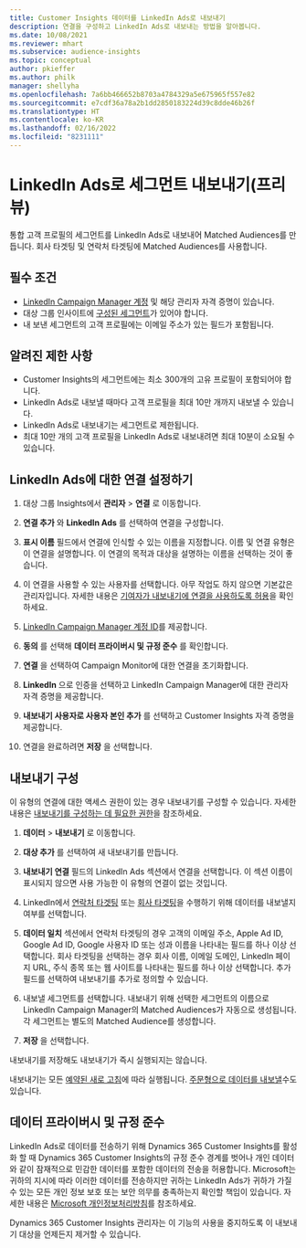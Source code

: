 ```yaml
---
title: Customer Insights 데이터를 LinkedIn Ads로 내보내기
description: 연결을 구성하고 LinkedIn Ads로 내보내는 방법을 알아봅니다.
ms.date: 10/08/2021
ms.reviewer: mhart
ms.subservice: audience-insights
ms.topic: conceptual
author: pkieffer
ms.author: philk
manager: shellyha
ms.openlocfilehash: 7a6bb466652b8703a4784329a5e675965f557e82
ms.sourcegitcommit: e7cdf36a78a2b1dd2850183224d39c8dde46b26f
ms.translationtype: HT
ms.contentlocale: ko-KR
ms.lasthandoff: 02/16/2022
ms.locfileid: "8231111"
---
```

# <a name="export-segments-to-linkedin-ads-preview"></a>LinkedIn Ads로 세그먼트 내보내기(프리뷰)

통합 고객 프로필의 세그먼트를 LinkedIn Ads로 내보내어 Matched Audiences를 만듭니다. 회사 타겟팅 및 연락처 타겟팅에 Matched Audiences를 사용합니다.

## <a name="prerequisites"></a>필수 조건

-   [LinkedIn Campaign Manager 계정](https://business.linkedin.com/marketing-solutions/ads) 및 해당 관리자 자격 증명이 있습니다.
-   대상 그룹 인사이트에 [구성된 세그먼트](segments.md)가 있어야 합니다.
-   내 보낸 세그먼트의 고객 프로필에는 이메일 주소가 있는 필드가 포함됩니다.

## <a name="known-limitations"></a>알려진 제한 사항

- Customer Insights의 세그먼트에는 최소 300개의 고유 프로필이 포함되어야 합니다. 
- LinkedIn Ads로 내보낼 때마다 고객 프로필을 최대 10만 개까지 내보낼 수 있습니다.
- LinkedIn Ads로 내보내기는 세그먼트로 제한됩니다.
- 최대 10만 개의 고객 프로필을 LinkedIn Ads로 내보내려면 최대 10분이 소요될 수 있습니다. 

## <a name="set-up-the-connection-to-linkedin-ads"></a>LinkedIn Ads에 대한 연결 설정하기

1. 대상 그룹 Insights에서 **관리자** > **연결** 로 이동합니다.

1. **연결 추가** 와 **LinkedIn Ads** 를 선택하여 연결을 구성합니다.

1. **표시 이름** 필드에서 연결에 인식할 수 있는 이름을 지정합니다. 이름 및 연결 유형은 이 연결을 설명합니다. 이 연결의 목적과 대상을 설명하는 이름을 선택하는 것이 좋습니다.

1. 이 연결을 사용할 수 있는 사용자를 선택합니다. 아무 작업도 하지 않으면 기본값은 관리자입니다. 자세한 내용은 [기여자가 내보내기에 연결을 사용하도록 허용](connections.md#allow-contributors-to-use-a-connection-for-exports)을 확인하세요.

1. [LinkedIn Campaign Manager 계정 ID](https://www.linkedin.com/help/lms/answer/a424270)를 제공합니다.

1. **동의** 를 선택해 **데이터 프라이버시 및 규정 준수** 를 확인합니다.

1. **연결** 을 선택하여 Campaign Monitor에 대한 연결을 초기화합니다.

1. **LinkedIn** 으로 인증을 선택하고 LinkedIn Campaign Manager에 대한 관리자 자격 증명을 제공합니다.

1. **내보내기 사용자로 사용자 본인 추가** 를 선택하고 Customer Insights 자격 증명을 제공합니다.

1. 연결을 완료하려면 **저장** 을 선택합니다.

## <a name="configure-an-export"></a>내보내기 구성

이 유형의 연결에 대한 액세스 권한이 있는 경우 내보내기를 구성할 수 있습니다. 자세한 내용은 [내보내기를 구성하는 데 필요한 권한](export-destinations.md#set-up-a-new-export)을 참조하세요.

1. **데이터** > **내보내기** 로 이동합니다.

1. **대상 추가** 를 선택하여 새 내보내기를 만듭니다.

1. **내보내기 연결** 필드의 LinkedIn Ads 섹션에서 연결을 선택합니다. 이 섹션 이름이 표시되지 않으면 사용 가능한 이 유형의 연결이 없는 것입니다.

1. LinkedIn에서 [연락처 타겟팅](https://business.linkedin.com/marketing-solutions/ad-targeting/contact-targeting) 또는 [회사 타겟팅](https://business.linkedin.com/marketing-solutions/ad-targeting/account-targeting)을 수행하기 위해 데이터를 내보낼지 여부를 선택합니다. 

1. **데이터 일치** 섹션에서 연락처 타겟팅의 경우 고객의 이메일 주소, Apple Ad ID, Google Ad ID, Google 사용자 ID 또는 성과 이름을 나타내는 필드를 하나 이상 선택합니다. 회사 타겟팅을 선택하는 경우 회사 이름, 이메일 도메인, LinkedIn 페이지 URL, 주식 종목 또는 웹 사이트를 나타내는 필드를 하나 이상 선택합니다. 추가 필드를 선택하여 내보내기를 추가로 정의할 수 있습니다. 

1. 내보낼 세그먼트를 선택합니다. 내보내기 위해 선택한 세그먼트의 이름으로 LinkedIn Campaign Manager의 Matched Audiences가 자동으로 생성됩니다. 각 세그먼트는 별도의 Matched Audience를 생성합니다. 

1. **저장** 을 선택합니다.

내보내기를 저장해도 내보내기가 즉시 실행되지는 않습니다.

내보내기는 모든 [예약된 새로 고침](system.md#schedule-tab)에 따라 실행됩니다. [주문형으로 데이터를 내보낼](export-destinations.md#run-exports-on-demand)수도 있습니다. 


## <a name="data-privacy-and-compliance"></a>데이터 프라이버시 및 규정 준수

LinkedIn Ads로 데이터를 전송하기 위해 Dynamics 365 Customer Insights를 활성화 할 때 Dynamics 365 Customer Insights의 규정 준수 경계를 벗어나 개인 데이터와 같이 잠재적으로 민감한 데이터를 포함한 데이터의 전송을 허용합니다. Microsoft는 귀하의 지시에 따라 이러한 데이터를 전송하지만 귀하는 LinkedIn Ads가 귀하가 가질 수 있는 모든 개인 정보 보호 또는 보안 의무를 충족하는지 확인할 책임이 있습니다. 자세한 내용은 [Microsoft 개인정보처리방침](https://go.microsoft.com/fwlink/?linkid=396732)를 참조하세요.

Dynamics 365 Customer Insights 관리자는 이 기능의 사용을 중지하도록 이 내보내기 대상을 언제든지 제거할 수 있습니다.
